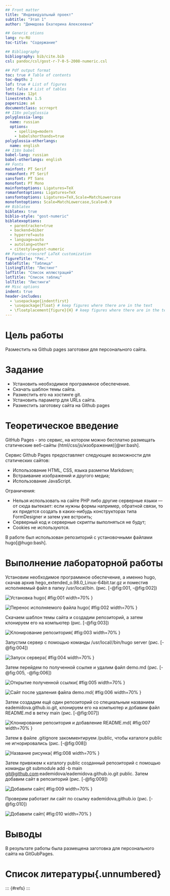 ```yaml
---
## Front matter
title: "Индивидуальный проект"
subtitle: "Этап 1"
author: "Демидова Екатерина Алексеевна"

## Generic otions
lang: ru-RU
toc-title: "Содержание"

## Bibliography
bibliography: bib/cite.bib
csl: pandoc/csl/gost-r-7-0-5-2008-numeric.csl

## Pdf output format
toc: true # Table of contents
toc-depth: 2
lof: true # List of figures
lot: false # List of tables
fontsize: 12pt
linestretch: 1.5
papersize: a4
documentclass: scrreprt
## I18n polyglossia
polyglossia-lang:
  name: russian
  options:
	- spelling=modern
	- babelshorthands=true
polyglossia-otherlangs:
  name: english
## I18n babel
babel-lang: russian
babel-otherlangs: english
## Fonts
mainfont: PT Serif
romanfont: PT Serif
sansfont: PT Sans
monofont: PT Mono
mainfontoptions: Ligatures=TeX
romanfontoptions: Ligatures=TeX
sansfontoptions: Ligatures=TeX,Scale=MatchLowercase
monofontoptions: Scale=MatchLowercase,Scale=0.9
## Biblatex
biblatex: true
biblio-style: "gost-numeric"
biblatexoptions:
  - parentracker=true
  - backend=biber
  - hyperref=auto
  - language=auto
  - autolang=other*
  - citestyle=gost-numeric
## Pandoc-crossref LaTeX customization
figureTitle: "Рис."
tableTitle: "Таблица"
listingTitle: "Листинг"
lofTitle: "Список иллюстраций"
lotTitle: "Список таблиц"
lolTitle: "Листинги"
## Misc options
indent: true
header-includes:
  - \usepackage{indentfirst}
  - \usepackage{float} # keep figures where there are in the text
  - \floatplacement{figure}{H} # keep figures where there are in the text
---
```


# Цель работы

Разместить на Github pages заготовки для персонального сайта.

# Задание

- Установить необходимое программное обеспечение.
- Скачать шаблон темы сайта.
- Разместить его на хостинге git.
- Установить параметр для URLs сайта.
- Разместить заготовку сайта на Github pages

# Теоретическое введение

GitHub Pages - это сервис, на котором можно бесплатно размещать статические веб-сайты (html/css/js/изображения)[@wr:bash]. 

Сервис Github Pages предоставляет следующие возможности для статических сайтов:

- Использование HTML, CSS, языка разметки Markdown;
- Встраивание изображений и другого медиа;
- Использование JavaScript.

Ограничения:

- Нельзя использовать на сайте PHP либо другие серверные языки — от сюда вытекает: если нужны
формы например, обратной связи, то их придется создать в каких-нибудь конструкторах типа
FormDesigner и затем уже встроить;
- Серверный код и серверные скрипты выполняться не будут;
- Cookies не используются.


В работе был использован репозиторий с установочными файлами hugo[@hugo:bash].

# Выполнение лабораторной работы

Установим необходимое программное обеспечение, а именно hugo, скачав архив hego_extended_o.98.0_Linux-64bit.tar.gz и поместив исполняемый файл в папку /usr/local/bin. (рис. [-@fig:001, -@fig:002])

![Установка hugo](image/1.png){ #fig:001 width=70% }

![Перенос исполняемого файла hugo](image/2.png){ #fig:002 width=70% }

Скачаем шаблон темы сайта и создадим репозиторий, а затем клонируем его на компьютер (рис. [-@fig:003])

![Клонирование репозитория](image/3.png){ #fig:003 width=70% }

Запустим сервер с помощью команды /usr/local//bin/hugo server (рис. [-@fig:004])

![Запуск сервера](image/4.png){ #fig:004 width=70% }


Затем перейдем по полученной ссылке и удалим файл demo.md (рис. [-@fig:005, -@fig:006])

![Открытие полученной ссылки](image/5.png){ #fig:005 width=70% }

![Сайт после удаления файла demo.md](image/6.png){ #fig:006 width=70% }

Затем создадим ещё один репозиторий со специальным названием eademidova.github.io.git, клонируем его на компьютер и добавим файл README.md в ветку main (рис. [-@fig:007])

![Клонирование репозитория и добавление README.md](image/7.png){ #fig:007 width=70% }

Затем в файле .gitignore закомментируем /public, чтобы каталоги public не игнорировались (рис. [-@fig:008])

![Название рисунка](image/8.png){ #fig:008 width=70% }

Затем привяжем к каталогу public созданный репозиторий с помощью команды git submodule add -b main git@github.com:eademidova/eademidova.github.io.git public. Затем добавим сайт в репозиторий (рис. [-@fig:009])

![Добавили сайт](image/9.png){ #fig:009 width=70% }

Проверим работает ли сайт по ссылку eademidova,github.io (рис. [-@fig:010])

![Добавили сайт](image/10.png){ #fig:010 width=70% }



# Выводы

В результате работы была размещена заготовка для персонального сайта на GitGubPages.

# Список литературы{.unnumbered}

::: {#refs}
:::

